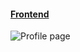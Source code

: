 #### [Frontend]([https://github.com/BhavinRaichura/social-media-website-frontend])


![Profile page](https://www.linkpicture.com/q/Screenshot-from-2023-05-14-15-51-06.png "Profile page")
